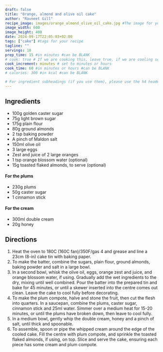 ```yaml
---
draft: false
title: "Orange, almond and olive oil cake"
author: "Ravneet Gill"
recipe_image: images/orange_almond_olive_oil_cake.jpg #The image for your recipe
image_width: 600
image_height: 400
date: 2024-09-17T22:05:03+02:00
tags: ["cake"] #tags for your recipe
tagline: ""
servings: 10
prep_time: 15 #in minutes #can be BLANK
# cook: true # If we are cooking this, leave true, if we are cooling set to false
cook_increment: minutes # set to minutes or hours
cook_time: 60 #in minutes or hours #can be BLANK
# calories: 300 #in kcal #can be BLANK

# For ingredient subheadings (if you use them), please use the h4 header.  For print view I have those elements targeted
---
```



## Ingredients

- 100g golden caster sugar
- 75g light brown sugar
- 175g plain flour
- 80g ground almonds
- 2 tsp baking powder
- A pinch of Maldon salt
- 150ml olive oil
- 3 large eggs
- Zest and juice of 2 large oranges
- 1 tsp orange blossom water (optional)
- 15g toasted flaked almonds, to serve (optional)

#### For the plums
- 230g plums
- 50g caster sugar
- 1 cinnamon stick

#### For the cream
- 300ml double cream
- 20g honey

## Directions

1. Heat the oven to 180C (160C fan)/350F/gas 4 and grease and line a 23cm (8-in) cake tin with baking paper.
2. To make the batter, combine the sugars, plain flour, ground almonds, baking powder and salt in a large bowl.
3. In a second bowl, whisk the olive oil, eggs, orange zest and juice, and orange blossom water, if using. Gradually add the wet ingredients to the dry, mixing until well combined. Pour the batter into the prepared tin and bake for 45 minutes, or until a skewer inserted into the centre comes out clean. Leave the cake to cool fully before decorating.
4. To make the plum compote, halve and stone the fruit, then cut the flesh into quarters. In a saucepan, combine the plums, caster sugar, cinnamon stick and 25ml water. Simmer over a medium heat for 15-20 minutes, or until the plums have broken down, then leave to cool fully.
5. In a medium bowl, gently whip the double cream, honey and a pinch of salt, until thick and spoonable.
6. To assemble, spoon or pipe the whipped cream around the edge of the cooled cake. Fill the centre with plum compote, and sprinkle the toasted flaked almonds, if using, on top. Slice and serve the cake, ensuring each piece has some cream and plum compote.